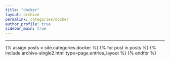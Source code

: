 ```yaml
---
title: "docker"
layout: archive
permalink: categories/docker
author_profile: true
sidebar_main: true
---
```


***


{% assign posts = site.categories.docker %}
{% for post in posts %} {% include archive-single2.html type=page.entries_layout %} {% endfor %}
